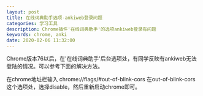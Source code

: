 ```yaml
---
layout: post
title: 在线词典助手选项-ankiweb登录问题
categories: 学习工具
description: Chrome插件'在线词典助手'的选项ankiweb登录有问题
keywords: chrome, anki
date: 2020-02-06 11:32:00
---
```


Chrome版本76以后，在'在线词典助手'后台选项处，有同学反映有ankiweb无法登陆的情况。可以参考下面的解决方法。

在chrome地址栏输入 chrome://flags/#out-of-blink-cors
在out-of-blink-cors 这个选项处，选择disable，然后重新启动chrome即可。

